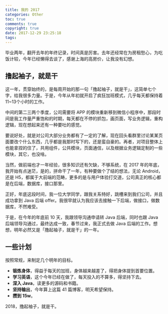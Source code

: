 ```yaml
---
title: 我的 2017
categories: Other
toc: true
comments: true
copyright: true
date: 2017-12-29 23:25:18
tags:
---
```


毕业两年，翻开去年的年终记录，时间真是厉害。去年还经常在为房租愁心，为吃饭计较，今年已经懒得去谈了，感谢上海的高房价，让我没有幻想。

<!--more-->

## 撸起袖子，就是干

这一年，贯穿始终的，是每周开始的那一句「撸起袖子，就是干」，这简单七个字，给我很多力量。于是，今年从年初就开启了疯狂加班模式，几乎每天都保持着 11~13个小时的工作。

中间的第二三两个季度，公司需要将 APP 的模块重新移到微信小程序中，那段时间是我工作量严重饱和的时期，每天都在不停的抓包，画页面，写业务逻辑，重构逻辑，现在想起来还有一种要吐的感觉。

要说好处，就是对公司大部分业务都有了一定的了解，现在回头看群里讨论某某页面要改个什么东西，几乎都是我那时写下的，还是蛮自豪的。再者，对项目整体上也能拿捏的住了，共用组件，公共模块，页面通信，以及根据业务逻辑定制的一些模块，其它，也没啥。

当然，做前端也才一年经验，很多知识还有欠缺，不够系统，在 2017 年的年底，我开始有点迷茫，是的，拼命干了一年，有种要做个了结的想法，无论 Android，还是 H5，都属于大前端的范畴，更多的是与用户体验打交道，公司真正的核心都是在后端，数据库，接口那里。

正好，年底这段时间，我一位大学同学，跟我关系特好，跳槽来到我们公司，并且成功拿到 Java 后端 offer。我很早就认为我应该去接触一下后端，做接口，做数据库，不然难受。

于是，在今年的年底前 10 天，我跟领导沟通申请转 Java 后端，同时也跟 Java 后端领导沟通过，最终达成一致，春节过来，我正式去做 Java 后端的工作。想想，明年必然又是「撸起袖子，就是干」的一年。



## 一些计划

按照常规，来制定几个明年的目标。

- **锻炼身体**，得益于每天的加班，身体越来越差了，得把身体提到首要位置。
- **学习英语**，这个今年已经在做了，每天投入的不算多，得坚持下去。
- **深入 Java**，读更多的源码和书籍。
- **坚持输出**，今年算上这篇 41 篇博客，明天希望保持。
- **攒到 15w**。



2018，撸起袖子，就是干。